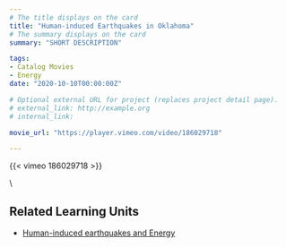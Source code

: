 ```yaml
---
# The title displays on the card
title: "Human-induced Earthquakes in Oklahoma"
# The summary displays on the card
summary: "SHORT DESCRIPTION"

tags:
- Catalog Movies
- Energy
date: "2020-10-10T00:00:00Z"

# Optional external URL for project (replaces project detail page).
# external_link: http://example.org
# internal_link:

movie_url: "https://player.vimeo.com/video/186029718"

---
```


{{< vimeo 186029718 >}}

\

## Related Learning Units
* [Human-induced earthquakes and Energy](../../learningunits/4_humaninducedeqs/)
